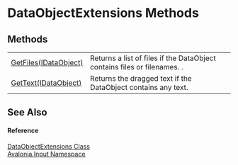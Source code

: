 # DataObjectExtensions Methods




## Methods
<table>
<tr>
<td><a href="M_Avalonia_Input_DataObjectExtensions_GetFiles">GetFiles(IDataObject)</a></td>
<td>Returns a list of files if the DataObject contains files or filenames. .</td>
</tr>
<tr>
<td><a href="M_Avalonia_Input_DataObjectExtensions_GetText">GetText(IDataObject)</a></td>
<td>Returns the dragged text if the DataObject contains any text. </td>
</tr>
</table>

## See Also


#### Reference
<a href="T_Avalonia_Input_DataObjectExtensions">DataObjectExtensions Class</a>  
<a href="N_Avalonia_Input">Avalonia.Input Namespace</a>  
